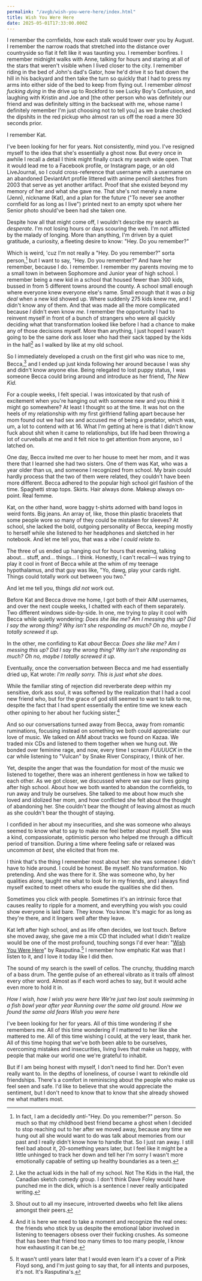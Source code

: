 ```yaml
---
permalink: "/avgb/wish-you-were-here/index.html"
title: Wish You Were Here
date: 2025-05-01T17:33:00.000Z
---
```


I remember the cornfields, how each stalk would tower over you by August. I remember the narrow roads that stretched into the distance over countryside so flat it felt like it was taunting you. I remember bonfires. I remember midnight walks with Anne, talking for hours and staring at all of the stars that weren't visible when I lived closer to the city. I remember riding in the bed of John's dad's Gator, how he'd drive it so fast down the hill in his backyard and then take the turn so quickly that I had to press my arms into either side of the bed to keep from flying out. I remember *almost fucking dying* in the drive up to Rockford to see Lucky Boy's Confusion, and laughing with Kristin and Joe and [the other person who was definitely our friend and was definitely sitting in the backseat with me, whose name I definitely remember I'm just choosing not to tell you] as we brake checked the dipshits in the red pickup who almost ran us off the road a mere 30 seconds prior.

I remember Kat.

I've been looking for her for years. Not consistently, mind you. I've resigned myself to the idea that she's essentially a ghost now. But every once in awhile I recall a detail I think might finally crack my search wide open. That it would lead me to a Facebook profile, or Instagram page, or an old LiveJournal, so I could cross-reference that username with a username on an abandoned DeviantArt profile littered with anime pencil sketches from 2003 that serve as yet another artifact. Proof that she existed beyond my memory of her and what she gave me. That she's not merely a name (Jenn), nickname (Kat), and a plan for the future ("To never see another cornfield for as long as I live") printed next to an empty spot where her Senior photo should've been had she taken one.

Despite how all that might come off, I wouldn't describe my search as *desperate*. I'm not losing hours or days scouring the web. I'm not afflicted by the malady of longing. More than anything, I'm driven by a quiet gratitude, a curiosity, a fleeting desire to know: "Hey. Do you remember?"

Which is weird, 'cuz I'm not really a "Hey. Do you remember?" sorta person,[^1] but I want to say, "Hey. Do you remember?" And have her remember, because I do. I remember. I remember my parents moving me to a small town in between Sophomore and Junior year of high school. I remember being a new kid in a school that housed fewer than 300 kids, bussed in from 5 different towns around the county. A school small enough where everyone knew everyone else's name. Small enough that it was *a big deal* when a new kid showed up. Where suddenly 275 kids knew me, and I didn't know any of them. And that was made all the more complicated because *I* didn't even know *me.* I remember the opportunity I had to reinvent myself in front of a bunch of strangers who were all quickly deciding what that transformation looked like before I had a chance to make any of those decisions myself. More than anything, I just hoped I wasn't going to be the same dork ass loser who had their sack tapped by the kids in the hall[^2] as I walked by like at my old school.

So I immediately developed a crush on the first girl who was nice to me, Becca,[^3] and I ended up just kinda following her around because I was shy and didn't know anyone else. Being relegated to lost puppy status, I was someone Becca could bring around and introduce as her friend, *The New Kid.* 

For a couple weeks, I felt special. I was intoxicated by that rush of excitement when you're hanging out with someone new and you *think* it might go somewhere? At least I thought so at the time. It was hot on the heels of my relationship with my first girlfriend falling apart because her mom found out we had sex and accused me of being a predator, which was, um, a lot to contend with at 16. What I'm getting at here is that I didn't know fuck about shit when it came to relationships, but life had been throwing a lot of curveballs at me and it felt nice to get attention from anyone, so I latched on. 

One day, Becca invited me over to her house to meet her mom, and it was there that I learned she had two sisters. One of them was Kat, who was a year older than us, and someone I recognized from school. My brain could hardly process that the two of them were related, they couldn't have been more different. Becca adhered to the popular high school girl fashion of the time. Spaghetti strap tops. Skirts. Hair always done. Makeup always on-point. Real femme.

Kat, on the other hand, wore baggy t-shirts adorned with band logos in weird fonts. Big jeans. An array of, like, those thin plastic bracelets that some people wore so many of they could be mistaken for sleeves? At school, she lacked the bold, outgoing personality of Becca, keeping mostly to herself while she listened to her headphones and sketched in her notebook. And let me tell you, that was a *vibe I could relate to.*

The three of us ended up hanging out for hours that evening, talking about... stuff, and... things... I think. Honestly, I can't recall—I was trying to play it cool in front of Becca while at the whim of my teenage hypothalamus, and that guy was like, "Yo, dawg, play your cards right. Things could totally work out between you two."

And let me tell you, things *did not* work out. 

Before Kat and Becca drove me home, I got both of their AIM usernames, and over the next couple weeks, I chatted with each of them separately. Two different windows side-by-side. In one, me trying to play it cool with Becca while quietly wondering: *Does she like me? Am I messing this up? Did I say the wrong thing? Why isn't she responding as much? Oh no, maybe I totally screwed it up.*

In the other, me confiding to Kat *about* Becca: *Does she like me? Am I messing this up? Did I say the wrong thing? Why isn't she responding as much? Oh no, maybe I totally screwed it up.*

Eventually, once the conversation between Becca and me had essentially dried up, Kat wrote: *I'm really sorry. This is just what she does.*

While the familiar sting of rejection did reverberate deep within my sensitive, dork ass soul, it was softened by the realization that I had a cool new friend who, but for the grace of god still seemed to want to talk to me, despite the fact that I had spent essentially the entire time we knew each other opining to her about her fucking sister.[^4]

And so our conversations turned away from Becca, away from romantic ruminations, focusing instead on something we both could appreciate: our love of music. We talked on AIM about tracks we found on Kazaa. We traded mix CDs and listened to them together when we hung out. We bonded over feminine rage, and now, every time I scream *FUUUUCK* in the car while listening to "Vulcan" by Snake River Conspiracy, I think of her. 

Yet, despite the anger that was the foundation for most of the music we listened to together, there was an inherent gentleness in how we talked to each other. As we got closer, we discussed where we saw our lives going after high school. About how we both wanted to abandon the cornfields, to run away and truly be ourselves. She talked to me about how much she loved and idolized her mom, and how conflicted she felt about the thought of abandoning her. She couldn't bear the thought of leaving almost as much as she couldn't bear the thought of staying.

I confided in her about my insecurities, and she was someone who always seemed to know what to say to make me feel better about myself. She was a kind, compassionate, optimistic person who helped me through a difficult period of transition. During a time where feeling safe or relaxed was uncommon *at best,* she elicited that from me.

I think that's the thing I remember most about her: she was someone I didn't have to hide around. I could be honest. Be myself. No transformation. No pretending. And she was there for it. She was someone who, by her qualities alone, taught me what to look for in my friends, and I always find myself excited to meet others who exude the qualities she did then. 

Sometimes you click with people. Sometimes it's an intrinsic force that causes reality to ripple for a moment, and everything you wish you could show everyone is laid bare. They know. You know. It's magic for as long as they're there, and it lingers well after they leave.

Kat left after high school, and as life often decides, we lost touch. Before she moved away, she gave me a mix CD that included what I didn't realize would be one of the most profound, touching songs I'd ever hear: "[Wish You Were Here](https://song.link/us/i/168305100)" by Rasputina.[^5] I remember how emphatic Kat was that I listen to it, and I love it today like I did then.

The sound of my search is the swell of cellos. The crunchy, thudding march of a bass drum. The gentle pulse of an ethereal vibrato as it trails off almost every other word. Almost as if each word aches to say, but it would ache even more to hold it in.

*How I wish, how I wish you were here*
*We're just two lost souls swimming in a fish bowl year after year* 
*Running over the same old ground. How we found the same old fears*
*Wish you were here*

I've been looking for her for years. All of this time wondering if she remembers me. All of this time wondering if I mattered to her like she mattered to me. All of this time wishing I could, at the very least, thank her. All of this time hoping that we've both been able to be ourselves, overcoming mistakes and insecurities, living lives that make us happy, with people that make our world one we're grateful to inhabit.

But if I am being honest with myself, I don't need to find her. Don't even really want to. In the depths of loneliness, of course I want to rekindle old friendships. There's a comfort in reminiscing about the people who make us feel seen and safe. I'd like to believe that she would appreciate the sentiment, but I don't need to know that to know that she already showed me what matters most.

[^1]: In fact, I am a decidedly *anti*-"Hey. Do you remember?" person. So much so that my childhood best friend became a ghost when I decided to stop reaching out to her after we moved away, because any time we hung out all she would want to do was talk about memories from our past and I really didn't know how to handle that. So I just ran away. I still feel bad about it, 20-something years later, but I feel like it might be a little unhinged to track her down and tell her I'm sorry I wasn't more emotionally capable of setting up healthy boundaries as a teen.
[^2]: Like the actual kids in the hall of my school. Not The Kids in the Hall, the Canadian sketch comedy group. I don't think Dave Foley would have punched me in the dick, which is a sentence I never really anticipated writing.
[^3]: Shout out to all my insecure, introverted dweebs who felt like aliens amongst their peers.
[^4]: And it is here we need to take a moment and recognize the real ones: the friends who stick by us despite the emotional labor involved in listening to teenagers obsess over their fucking crushes. As someone that has been that friend too many times to too many people, I know how exhausting it can be.
[^5]: It wasn't until years later that I would even learn it's a cover of a Pink Floyd song, and I'm just going to say that, for all intents and purposes, it's not. It's Rasputina's.
